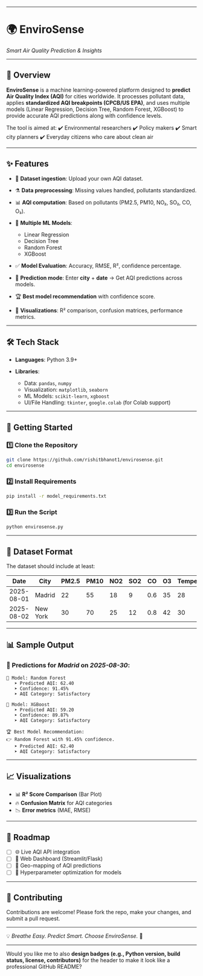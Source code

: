 
---

# 🌍 EnviroSense

*Smart Air Quality Prediction & Insights*

---

## 📖 Overview

**EnviroSense** is a machine learning-powered platform designed to **predict Air Quality Index (AQI)** for cities worldwide.
It processes pollutant data, applies **standardized AQI breakpoints (CPCB/US EPA)**, and uses multiple models (Linear Regression, Decision Tree, Random Forest, XGBoost) to provide accurate AQI predictions along with confidence levels.

The tool is aimed at:
✔️ Environmental researchers
✔️ Policy makers
✔️ Smart city planners
✔️ Everyday citizens who care about clean air

---

## ✨ Features

* 📂 **Dataset ingestion**: Upload your own AQI dataset.
* ⚗️ **Data preprocessing**: Missing values handled, pollutants standardized.
* 📊 **AQI computation**: Based on pollutants (PM2.5, PM10, NO₂, SO₂, CO, O₃).
* 🧠 **Multiple ML Models**:

  * Linear Regression
  * Decision Tree
  * Random Forest
  * XGBoost
* ✅ **Model Evaluation**: Accuracy, RMSE, R², confidence percentage.
* 🔮 **Prediction mode**: Enter **city** + **date** → Get AQI predictions across models.
* 🏆 **Best model recommendation** with confidence score.
* 🎨 **Visualizations**: R² comparison, confusion matrices, performance metrics.

---

## 🛠️ Tech Stack

* **Languages**: Python 3.9+
* **Libraries**:

  * Data: `pandas`, `numpy`
  * Visualization: `matplotlib`, `seaborn`
  * ML Models: `scikit-learn`, `xgboost`
  * UI/File Handling: `tkinter`, `google.colab` (for Colab support)

---

## 🚀 Getting Started

### 1️⃣ Clone the Repository

```bash
git clone https://github.com/rishitbhanot1/envirosense.git
cd envirosense
```

### 2️⃣ Install Requirements

```bash
pip install -r model_requirements.txt
```

### 3️⃣ Run the Script

```bash
python envirosense.py
```

---

## 📂 Dataset Format

The dataset should include at least:

| Date       | City     | PM2.5 | PM10 | NO2 | SO2 | CO  | O3 | Temperature | Humidity |
| ---------- | -------- | ----- | ---- | --- | --- | --- | -- | ----------- | -------- |
| 2025-08-01 | Madrid   | 22    | 55   | 18  | 9   | 0.6 | 35 | 28          | 62       |
| 2025-08-02 | New York | 30    | 70   | 25  | 12  | 0.8 | 42 | 30          | 58       |

---

## 📊 Sample Output

### 🔎 Predictions for *Madrid* on *2025-08-30*:

```
📌 Model: Random Forest
   ➤ Predicted AQI: 62.40
   ➤ Confidence: 91.45%
   ➤ AQI Category: Satisfactory

📌 Model: XGBoost
   ➤ Predicted AQI: 59.20
   ➤ Confidence: 89.87%
   ➤ AQI Category: Satisfactory

🏆 Best Model Recommendation:
👉 Random Forest with 91.45% confidence.
   ➤ Predicted AQI: 62.40
   ➤ AQI Category: Satisfactory
```

---

## 📈 Visualizations

* 📊 **R² Score Comparison** (Bar Plot)
* 🔥 **Confusion Matrix** for AQI categories
* 📉 **Error metrics** (MAE, RMSE)

---

## 🧩 Roadmap

* [ ] 🌐 Live AQI API integration
* [ ] 📱 Web Dashboard (Streamlit/Flask)
* [ ] 📌 Geo-mapping of AQI predictions
* [ ] 🤖 Hyperparameter optimization for models

---

## 🤝 Contributing

Contributions are welcome! Please fork the repo, make your changes, and submit a pull request.

---

💡 *Breathe Easy. Predict Smart. Choose EnviroSense.* 🌿

---

Would you like me to also **design badges (e.g., Python version, build status, license, contributors)** for the header to make it look like a professional GitHub README?
